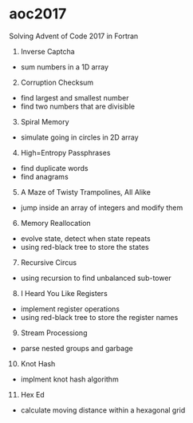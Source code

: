 # aoc2017
Solving Advent of Code 2017 in Fortran

1. Inverse Captcha
- sum numbers in a 1D array
2. Corruption Checksum
- find largest and smallest number
- find two numbers that are divisible
3. Spiral Memory
- simulate going in circles in 2D array
4. High=Entropy Passphrases
- find duplicate words
- find anagrams
5. A Maze of Twisty Trampolines, All Alike
- jump inside an array of integers and modify them
6. Memory Reallocation
- evolve state, detect when state repeats
- using red-black tree to store the states
7. Recursive Circus
- using recursion to find unbalanced sub-tower
8. I Heard You Like Registers
- implement register operations
- using red-black tree to store the register names
9. Stream Processiong
- parse nested groups and garbage
10. Knot Hash
- implment knot hash algorithm
11. Hex Ed
- calculate moving distance within a hexagonal grid